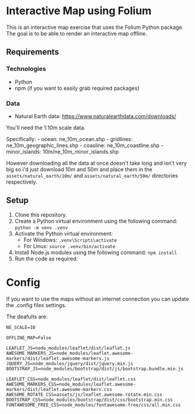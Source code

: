# Interactive Map using Folium

This is an interactive map exercise that uses the Folium Python package. The goal is to be able to render an interactive map offline.

## Requirements

### Technologies

- Python
- npm (if you want to easily grab required packages)

### Data

- Natural Earth data: https://www.naturalearthdata.com/downloads/

You'll need the 1:10m scale data.  

Specifically:
            - ocean: ne_10m_ocean.shp
            - gridlines: ne_10m_geographic_lines.shp
            - coasline: ne_10m_coastline.shp
            - minor_islands: 10m/ne_10m_minor_islands.shp

However downloading all the data at once doesn't take long and isn't very big so i'd just download 10m and 50m and place them in the `assets/natural_earth/10m/`  and `assets/natural_earth/50m/` directories respectively.  


## Setup

1. Clone this repository.
2. Create a Python virtual environment using the following command: `python -m venv .venv`
3. Activate the Python virtual environment:
    - For Windows: `.venv\Scripts\activate`
    - For Linux: `source .venv/bin/activate`
4. Install Node.js modules using the following command: `npm install`
6. Run the code as required.

# Config
If you want to use the maps without an internet connection you can update the .config files settings.   
  
The deafults are:
```shellscript
NE_SCALE=10
```
```shellscript
OFFLINE_MAP=False
```
```shellscript
LEAFLET_JS=node_modules/leaflet/dist/leaflet.js
AWESOME_MARKERS_JS=node_modules/leaflet.awesome-markers/dist/leaflet.awesome-markers.js
JQUERY_JS=node_modules/jquery/dist/jquery.min.js
BOOTSTRAP_JS=node_modules/bootstrap/dist/js/bootstrap.bundle.min.js
```
```shellscript
LEAFLET_CSS=node_modules/leaflet/dist/leaflet.css
AWESOME_MARKERS_CSS=node_modules/leaflet.awesome-markers/dist/leaflet.awesome-markers.css
AWESOME_ROTATE_CSS=assets/js/leaflet.awesome.rotate.min.css
BOOTSTRAP_CSS=node_modules/bootstrap/dist/css/bootstrap.min.css
FONTAWESOME_FREE_CSS=node_modules/fontawesome-free/css/all.min.css
```

